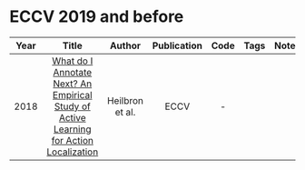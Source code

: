 # ECCV 2019 and before

| Year |                                                                                           Title                                                                                            |     Author      | Publication | Code | Tags | Notes |
|:----:|:------------------------------------------------------------------------------------------------------------------------------------------------------------------------------------------:|:---------------:|:-----------:|:----:|:----:|:-----:|
| 2018 | [What do I Annotate Next? An Empirical Study of Active Learning for Action Localization](https://www.ecva.net/papers/eccv_2018/papers_ECCV/html/Fabian_Caba_What_do_I_ECCV_2018_paper.php) | Heilbron et al. |    ECCV     |  -   |      |       |
